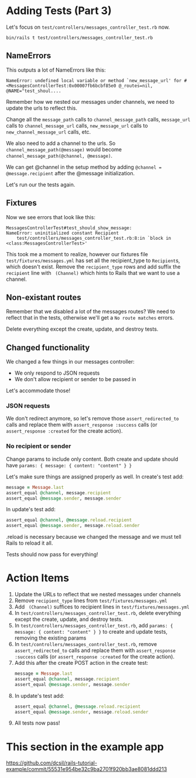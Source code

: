 # Adding Tests (Part 3)

Let's focus on `test/controllers/messages_controller_test.rb` now.

`bin/rails t test/controllers/messages_controller_test.rb`

## NameErrors

This outputs a lot of NameErrors like this:

```
NameError: undefined local variable or method `new_message_url' for #<MessagesControllerTest:0x00007fb6bcbf85e0 @_routes=nil, @NAME="test_shoul....
```

Remember how we nested our messages under channels, we need to update the urls to reflect this.

Change all the `message_path` calls to `channel_message_path` calls, `message_url` calls to `channel_message_url` calls, `new_message_url` calls to `new_channel_message_url` calls, etc.

We also need to add a channel to the urls. So `channel_message_path(@message)` would become `channel_message_path(@channel, @message)`.

We can get @channel in the setup method by adding `@channel = @message.recipient` after the @message initialization.

Let's run our the tests again.

## Fixtures

Now we see errors that look like this:

```
MessagesControllerTest#test_should_show_message:
NameError: uninitialized constant Recipient
    test/controllers/messages_controller_test.rb:8:in `block in <class:MessagesControllerTest>'
```

This took me a moment to realize, however our fixtures file `test/fixtures/messages.yml` has set all the recipient_type to `Recipient`s, which doesn't exist. Remove the `recipient_type` rows and add suffix the `recipient` line with ` (Channel)` which hints to Rails that we want to use a channel.

## Non-existant routes

Remember that we disabled a lot of the messages routes? We need to reflect that in the tests, otherwise we'll get a `No route matches` errors.

Delete everything except the create, update, and destroy tests.

## Changed functionality

We changed a few things in our messages controller:

- We only respond to JSON requests
- We don't allow recipient or sender to be passed in

Let's accommodate those!

### JSON requests

We don't redirect anymore, so let's remove those `assert_redirected_to` calls and replace them with `assert_response :success` calls (or `assert_response :created` for the create action).

### No recipient or sender

Change params to include only content. Both create and update should have `params: { message: { content: "content" } }`

Let's make sure things are assigned properly as well. In create's test add:
```ruby
message = Message.last
assert_equal @channel, message.recipient
assert_equal @message.sender, message.sender
```

In update's test add:
```ruby
assert_equal @channel, @message.reload.recipient
assert_equal @message.sender, message.reload.sender
```

.reload is necessary because we changed the message and we must tell Rails to reload it all.

Tests should now pass for everything!

# Action Items

1. Update the URLs to reflect that we nested messages under channels
1. Remove `recipient_type` lines from `test/fixtures/messages.yml`
1. Add ` (Channel)` suffices to recipient lines in `test/fixtures/messages.yml`
1. In `test/controllers/messages_controller_test.rb`, delete everything except the create, update, and destroy tests.
1. In `test/controllers/messages_controller_test.rb`, add `params: { message: { content: "content" } }` to create and update tests, removing the existing params
1. In `test/controllers/messages_controller_test.rb`, remove `assert_redirected_to` calls and replace them with `assert_response :success` calls (or `assert_response :created` for the create action).
1. Add this after the create POST action in the create test:
    ```ruby
    message = Message.last
    assert_equal @channel, message.recipient
    assert_equal @message.sender, message.sender
    ```
1. In update's test add:
    ```ruby
    assert_equal @channel, @message.reload.recipient
    assert_equal @message.sender, message.reload.sender
    ```
1. All tests now pass!

# This section in the example app

https://github.com/dcsil/rails-tutorial-example/commit/55531e954be32c9ba2701f920bb3ae8081ddd213
